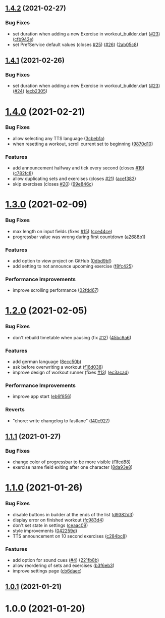 ## [1.4.2](https://github.com/blockbasti/just_another_workout_timer/compare/v1.4.1...v1.4.2) (2021-02-27)


### Bug Fixes

* set duration when adding a new Exercise in workout_builder.dart ([#23](https://github.com/blockbasti/just_another_workout_timer/issues/23)) ([cfb942e](https://github.com/blockbasti/just_another_workout_timer/commit/cfb942e224a838157db30a9fbc4ba34dc103b0f9))
* set PrefService default values (closes [#25](https://github.com/blockbasti/just_another_workout_timer/issues/25)) ([#26](https://github.com/blockbasti/just_another_workout_timer/issues/26)) ([2ab05c8](https://github.com/blockbasti/just_another_workout_timer/commit/2ab05c82cdf60362a8fca4c493e32b4d33ec2738))



## [1.4.1](https://github.com/blockbasti/just_another_workout_timer/compare/v1.4.0...v1.4.1) (2021-02-26)


### Bug Fixes

* set duration when adding a new Exercise in workout_builder.dart ([#23](https://github.com/blockbasti/just_another_workout_timer/issues/23)) ([#24](https://github.com/blockbasti/just_another_workout_timer/issues/24)) ([ecb2305](https://github.com/blockbasti/just_another_workout_timer/commit/ecb23053e83b6505a1c3d44f85b299db9bad7ab7))



# [1.4.0](https://github.com/blockbasti/just_another_workout_timer/compare/v1.3.0...v1.4.0) (2021-02-21)


### Bug Fixes

* allow selecting any TTS language ([3cbeb1a](https://github.com/blockbasti/just_another_workout_timer/commit/3cbeb1ad707ccbba339e1ffbc74e8ec32f1249a3))
* when resetting a workout, scroll current set to beginning ([9870d10](https://github.com/blockbasti/just_another_workout_timer/commit/9870d1080df1a667fdc1206b2f91c0659498dce0))


### Features

* add announcement halfway and tick every second (closes [#19](https://github.com/blockbasti/just_another_workout_timer/issues/19)) ([c782fc8](https://github.com/blockbasti/just_another_workout_timer/commit/c782fc8511c067147653d936b564b79ba488c0c3))
* allow duplicating sets and exercises (closes [#21](https://github.com/blockbasti/just_another_workout_timer/issues/21)) ([acef383](https://github.com/blockbasti/just_another_workout_timer/commit/acef38374caa77a996aaf50c85dd957af942a727))
* skip exercises (closes [#20](https://github.com/blockbasti/just_another_workout_timer/issues/20)) ([99e846c](https://github.com/blockbasti/just_another_workout_timer/commit/99e846c6725a5b0b6f8364ce79b8a5d49a7f1a8a))



# [1.3.0](https://github.com/blockbasti/just_another_workout_timer/compare/v1.2.0...v1.3.0) (2021-02-09)


### Bug Fixes

* max length on input fields (fixes [#15](https://github.com/blockbasti/just_another_workout_timer/issues/15)) ([cce44ce](https://github.com/blockbasti/just_another_workout_timer/commit/cce44ceb3bbc51eec9a4bad9d297356d49968cdc))
* progressbar value was wrong during first countdown ([a2688b1](https://github.com/blockbasti/just_another_workout_timer/commit/a2688b13805fc63afd8483a69bc3d470c1b70dca))


### Features

* add option to view project on GitHub ([0dbd9bf](https://github.com/blockbasti/just_another_workout_timer/commit/0dbd9bf3830749d807d936aeaeb0825c22a30ba2))
* add setting to not announce upcoming exercise ([f8fc425](https://github.com/blockbasti/just_another_workout_timer/commit/f8fc425f83e18beda659f3b3a4591b52c8eb93df))


### Performance Improvements

* improve scrolling performance ([02fdd67](https://github.com/blockbasti/just_another_workout_timer/commit/02fdd679932b76420cba3f0d3e72df43f82ab20a))



# [1.2.0](https://github.com/blockbasti/just_another_workout_timer/compare/v1.1.1...v1.2.0) (2021-02-05)


### Bug Fixes

* don't rebuild timetable when pausing (fix [#12](https://github.com/blockbasti/just_another_workout_timer/issues/12)) ([45bc9a6](https://github.com/blockbasti/just_another_workout_timer/commit/45bc9a6a39bcd9d5062d7f7e65b8605a0ab99b71))


### Features

* add german language ([8ecc50b](https://github.com/blockbasti/just_another_workout_timer/commit/8ecc50b90d9309c5effb97ea19d22c2d85ebb87c))
* ask before overwriting a workout ([f16d038](https://github.com/blockbasti/just_another_workout_timer/commit/f16d038fdda9f8e9e2c9ccbfad1efb7f754d4c43))
* improve design of workout runner (fixes [#13](https://github.com/blockbasti/just_another_workout_timer/issues/13)) ([ec3acad](https://github.com/blockbasti/just_another_workout_timer/commit/ec3acadd26e3939b7beb0e76d46355e3db8f5f4b))


### Performance Improvements

* improve app start ([eb6f856](https://github.com/blockbasti/just_another_workout_timer/commit/eb6f856017d2a8e99bde75d48b3793b711748d05))


### Reverts

* "chore: write changelog to fastlane" ([f40c927](https://github.com/blockbasti/just_another_workout_timer/commit/f40c9274659e43162d7e57e77ad96d033abe66dc))



## [1.1.1](https://github.com/blockbasti/just_another_workout_timer/compare/v1.1.0...v1.1.1) (2021-01-27)


### Bug Fixes

* change color of progressbar to be more visible ([f1fcd88](https://github.com/blockbasti/just_another_workout_timer/commit/f1fcd888ca4cd26c5d5de51bbbdb85246b1cb6ae))
* exercise name field exiting after one character ([8da93e8](https://github.com/blockbasti/just_another_workout_timer/commit/8da93e86103d49f2838bffef321ce6776a367d09))



# [1.1.0](https://github.com/blockbasti/just_another_workout_timer/compare/v1.0.1...v1.1.0) (2021-01-26)


### Bug Fixes

* disable buttons in builder at the ends of the list ([d9382d3](https://github.com/blockbasti/just_another_workout_timer/commit/d9382d303ab0c6a75825d767e6192bf4eb7003a7))
* display error on finished workout ([fc983d4](https://github.com/blockbasti/just_another_workout_timer/commit/fc983d4a6bd5569bc56a6a0106176462ab903abd))
* don't set state in settings ([ceaac09](https://github.com/blockbasti/just_another_workout_timer/commit/ceaac09e173eee8b5020918c5d137e0e6cb72a65))
* style improvements ([042259d](https://github.com/blockbasti/just_another_workout_timer/commit/042259d96f5858b4ddfcedf9bf546ac696e06ca3))
* TTS announcement on 10 second exercises ([c284bc8](https://github.com/blockbasti/just_another_workout_timer/commit/c284bc8b520c0a7c49d1d48effc30c8bdee72ca8))


### Features

* add option for sound cues ([#4](https://github.com/blockbasti/just_another_workout_timer/issues/4)) ([221fb8b](https://github.com/blockbasti/just_another_workout_timer/commit/221fb8bb3c23b4650d0e19aea28a99e0ec0284e8))
* allow reordering of sets and exercises ([b3f6eb3](https://github.com/blockbasti/just_another_workout_timer/commit/b3f6eb3bd00ea5beb091024f0f61a25823700503))
* improve settings page ([cb6daec](https://github.com/blockbasti/just_another_workout_timer/commit/cb6daeca8a920722f8264572b9f08c02201c6a10))



## [1.0.1](https://github.com/blockbasti/just_another_workout_timer/compare/v1.0.0...v1.0.1) (2021-01-21)



# 1.0.0 (2021-01-20)



